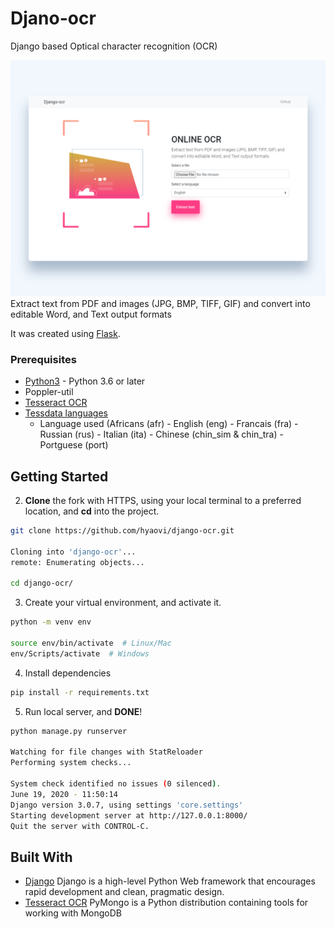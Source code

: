 # Djano-ocr

Django based Optical character recognition (OCR)

![Django-ocr screenshot](https://github.com/hyaovi/django-ocr/blob/master/preview.png)
Extract text from PDF and images (JPG, BMP, TIFF, GIF) and convert into editable Word, and Text output formats

It was created using [Flask](https://flask.palletsprojects.com/en/1.1.x/).

### Prerequisites

- [Python3](https://www.python.org/) - Python 3.6 or later
- Poppler-util
- [Tesseract OCR](https://tesseract-ocr.github.io//)
- [Tessdata languages](https://tesseract-ocr.github.io//)
  - Language used (Africans (afr) - English (eng) - Francais (fra) - Russian (rus) - Italian (ita) - Chinese (chin_sim & chin_tra) - Portguese (port)

## Getting Started

2. **Clone** the fork with HTTPS, using your local terminal to a preferred location, and **cd** into the project.

```bash
git clone https://github.com/hyaovi/django-ocr.git

Cloning into 'django-ocr'...
remote: Enumerating objects...

cd django-ocr/
```

3. Create your virtual environment, and activate it.

```bash
python -m venv env

source env/bin/activate  # Linux/Mac
env/Scripts/activate  # Windows
```

4. Install dependencies

```bash
pip install -r requirements.txt
```

5. Run local server, and **DONE**!

```bash
python manage.py runserver

Watching for file changes with StatReloader
Performing system checks...

System check identified no issues (0 silenced).
June 19, 2020 - 11:50:14
Django version 3.0.7, using settings 'core.settings'
Starting development server at http://127.0.0.1:8000/
Quit the server with CONTROL-C.

```

## Built With

- [Django](https://www.djangoproject.com/) Django is a high-level Python Web framework that encourages rapid development and clean, pragmatic design.
- [Tesseract OCR](https://tesseract-ocr.github.io//)
  PyMongo is a Python distribution containing tools for working with MongoDB
